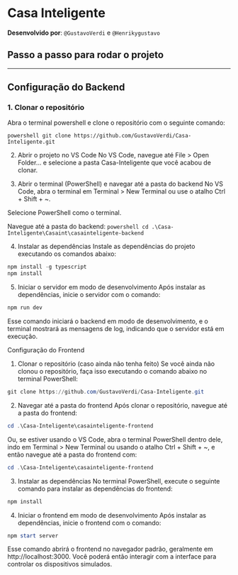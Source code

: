 # Casa Inteligente

**Desenvolvido por**: `@GustavoVerdi` e `@Henrikygustavo`

## Passo a passo para rodar o projeto

---

## Configuração do Backend

### 1. Clonar o repositório

Abra o terminal powershell e clone o repositório com o seguinte comando:

``powershell
git clone https://github.com/GustavoVerdi/Casa-Inteligente.git ``

2. Abrir o projeto no VS Code
No VS Code, navegue até File > Open Folder... e selecione a pasta Casa-Inteligente que você acabou de clonar.

3. Abrir o terminal (PowerShell) e navegar até a pasta do backend
No VS Code, abra o terminal em Terminal > New Terminal ou use o atalho Ctrl + Shift + ~.

Selecione PowerShell como o terminal.

Navegue até a pasta do backend:
``powershell
cd .\Casa-Inteligente\Casaint\casainteligente-backend``

4. Instalar as dependências
Instale as dependências do projeto executando os comandos abaixo:

```powershell
npm install -g typescript
npm install
```
5. Iniciar o servidor em modo de desenvolvimento
Após instalar as dependências, inicie o servidor com o comando:

```powershell
npm run dev
```

Esse comando iniciará o backend em modo de desenvolvimento, e o terminal mostrará as mensagens de log, indicando que o servidor está em execução.

Configuração do Frontend
1. Clonar o repositório (caso ainda não tenha feito)
Se você ainda não clonou o repositório, faça isso executando o comando abaixo no terminal PowerShell:

```powershell
git clone https://github.com/GustavoVerdi/Casa-Inteligente.git
```
2. Navegar até a pasta do frontend
Após clonar o repositório, navegue até a pasta do frontend:

```powershell
cd .\Casa-Inteligente\casainteligente-frontend
```
Ou, se estiver usando o VS Code, abra o terminal PowerShell dentro dele, indo em Terminal > New Terminal ou usando o atalho Ctrl + Shift + ~, e então navegue até a pasta do frontend com:

```powershell
cd .\Casa-Inteligente\casainteligente-frontend
```
3. Instalar as dependências
No terminal PowerShell, execute o seguinte comando para instalar as dependências do frontend:

```powershell
npm install
```
4. Iniciar o frontend em modo de desenvolvimento
Após instalar as dependências, inicie o frontend com o comando:

```powershell
npm start server
```
Esse comando abrirá o frontend no navegador padrão, geralmente em http://localhost:3000. Você poderá então interagir com a interface para controlar os dispositivos simulados.

